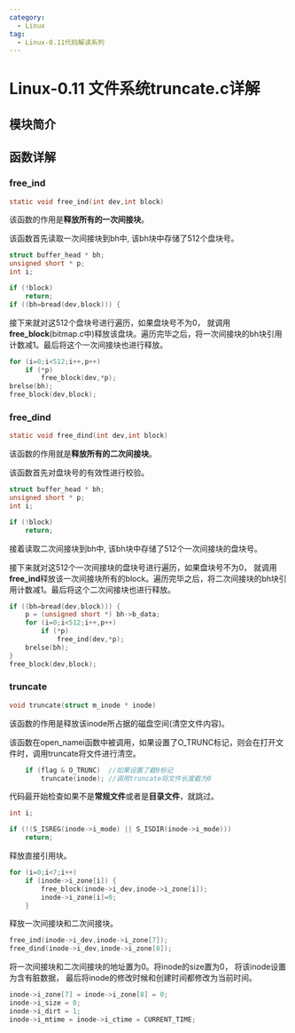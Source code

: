 ```yaml
---
category:
  - Linux
tag:
  - Linux-0.11代码解读系列
---
```


# Linux-0.11 文件系统truncate.c详解

## 模块简介

## 函数详解

### free_ind
```c
static void free_ind(int dev,int block)
```
该函数的作用是**释放所有的一次间接块**。

该函数首先读取一次间接块到bh中, 该bh块中存储了512个盘块号。
```c
struct buffer_head * bh;
unsigned short * p;
int i;

if (!block)
    return;
if ((bh=bread(dev,block))) {
```

接下来就对这512个盘块号进行遍历，如果盘块号不为0， 就调用**free_block**(bitmap.c中)释放该盘块。遍历完毕之后，将一次间接块的bh块引用计数减1。最后将这个一次间接块也进行释放。

```c
for (i=0;i<512;i++,p++)
    if (*p)
        free_block(dev,*p);
brelse(bh);
free_block(dev,block);
```


### free_dind
```c
static void free_dind(int dev,int block)
```
该函数的作用就是**释放所有的二次间接块**。

该函数首先对盘块号的有效性进行校验。

```c
struct buffer_head * bh;
unsigned short * p;
int i;

if (!block)
    return;
```

接着读取二次间接块到bh中, 该bh块中存储了512个一次间接块的盘块号。

接下来就对这512个一次间接块的盘块号进行遍历，如果盘块号不为0， 就调用**free_ind**释放该一次间接块所有的block。遍历完毕之后，将二次间接块的bh块引用计数减1。最后将这个二次间接块也进行释放。

```c
if ((bh=bread(dev,block))) {
    p = (unsigned short *) bh->b_data;
    for (i=0;i<512;i++,p++)
        if (*p)
            free_ind(dev,*p);
    brelse(bh);
}
free_block(dev,block);
```

### truncate
```c
void truncate(struct m_inode * inode)
```
该函数的作用是释放该inode所占据的磁盘空间(清空文件内容)。 

该函数在open_namei函数中被调用，如果设置了O_TRUNC标记，则会在打开文件时，调用truncate将文件进行清空。
```c
	if (flag & O_TRUNC)  //如果设置了截0标记
		truncate(inode); //调用truncate将文件长度截为0
```

代码最开始检查如果不是**常规文件**或者是**目录文件**，就跳过。
```c
int i;

if (!(S_ISREG(inode->i_mode) || S_ISDIR(inode->i_mode)))
    return;
```

释放直接引用块。
```c
for (i=0;i<7;i++)
    if (inode->i_zone[i]) {
        free_block(inode->i_dev,inode->i_zone[i]);
        inode->i_zone[i]=0;
    }

```

释放一次间接块和二次间接块。
```c
free_ind(inode->i_dev,inode->i_zone[7]);
free_dind(inode->i_dev,inode->i_zone[8]);
```

将一次间接块和二次间接块的地址置为0。将inode的size置为0， 将该inode设置为含有脏数据， 最后将inode的修改时候和创建时间都修改为当前时间。

```c
inode->i_zone[7] = inode->i_zone[8] = 0;
inode->i_size = 0;
inode->i_dirt = 1;
inode->i_mtime = inode->i_ctime = CURRENT_TIME;
```